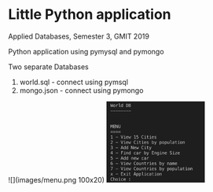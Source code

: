 # Little Python application
Applied Databases, Semester 3, GMIT 2019

Python application using pymysql and pymongo 

Two separate Databases
1. world.sql - connect using pymsql
2. mongo.json  - connect using pymongo 


![](images/menu.png 100x20)
<img src="images/menu.png" width="200"/>
